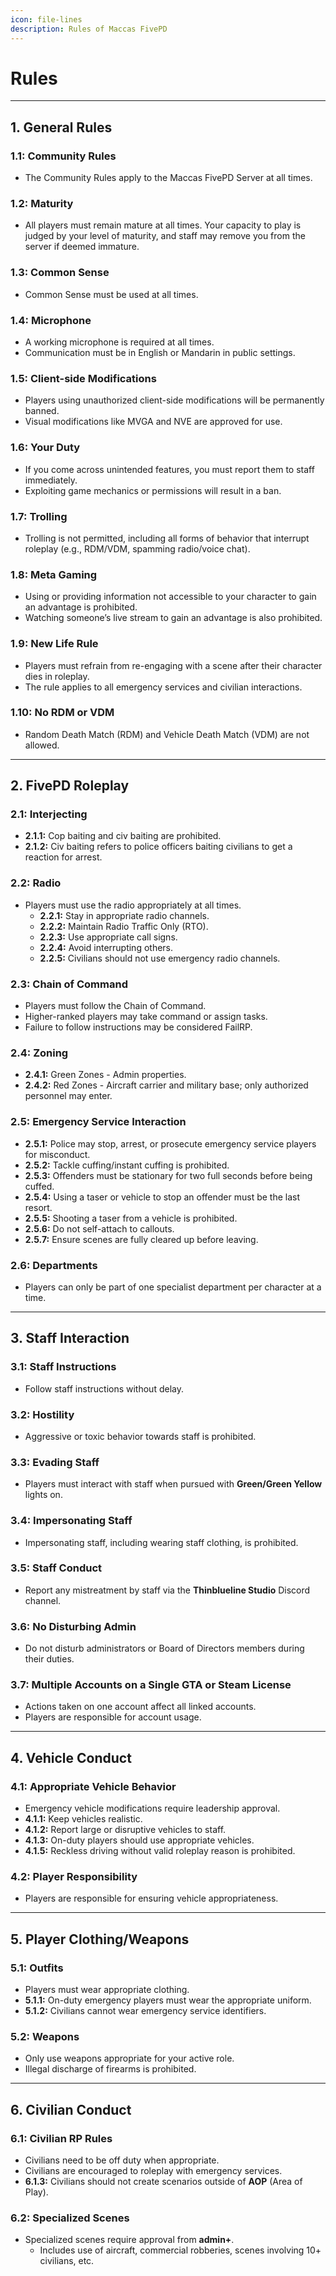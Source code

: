 ```yaml
---
icon: file-lines
description: Rules of Maccas FivePD
---
```


# Rules

***

## 1. General Rules

### 1.1: Community Rules

* The Community Rules apply to the Maccas FivePD Server at all times.

### 1.2: Maturity

* All players must remain mature at all times. Your capacity to play is judged by your level of maturity, and staff may remove you from the server if deemed immature.

### 1.3: Common Sense

* Common Sense must be used at all times.

### 1.4: Microphone

* A working microphone is required at all times.
* Communication must be in English or Mandarin in public settings.

### 1.5: Client-side Modifications

* Players using unauthorized client-side modifications will be permanently banned.
* Visual modifications like MVGA and NVE are approved for use.

### 1.6: Your Duty

* If you come across unintended features, you must report them to staff immediately.
* Exploiting game mechanics or permissions will result in a ban.

### 1.7: Trolling

* Trolling is not permitted, including all forms of behavior that interrupt roleplay (e.g., RDM/VDM, spamming radio/voice chat).

### 1.8: Meta Gaming

* Using or providing information not accessible to your character to gain an advantage is prohibited.
* Watching someone’s live stream to gain an advantage is also prohibited.

### 1.9: New Life Rule

* Players must refrain from re-engaging with a scene after their character dies in roleplay.
* The rule applies to all emergency services and civilian interactions.

### 1.10: No RDM or VDM

* Random Death Match (RDM) and Vehicle Death Match (VDM) are not allowed.

***

## 2. FivePD Roleplay

### 2.1: Interjecting

* **2.1.1:** Cop baiting and civ baiting are prohibited.
* **2.1.2:** Civ baiting refers to police officers baiting civilians to get a reaction for arrest.

### 2.2: Radio

* Players must use the radio appropriately at all times.
  * **2.2.1:** Stay in appropriate radio channels.
  * **2.2.2:** Maintain Radio Traffic Only (RTO).
  * **2.2.3:** Use appropriate call signs.
  * **2.2.4:** Avoid interrupting others.
  * **2.2.5:** Civilians should not use emergency radio channels.

### 2.3: Chain of Command

* Players must follow the Chain of Command.
* Higher-ranked players may take command or assign tasks.
* Failure to follow instructions may be considered FailRP.

### 2.4: Zoning

* **2.4.1:** Green Zones - Admin properties.
* **2.4.2:** Red Zones - Aircraft carrier and military base; only authorized personnel may enter.

### 2.5: Emergency Service Interaction

* **2.5.1:** Police may stop, arrest, or prosecute emergency service players for misconduct.
* **2.5.2:** Tackle cuffing/instant cuffing is prohibited.
* **2.5.3:** Offenders must be stationary for two full seconds before being cuffed.
* **2.5.4:** Using a taser or vehicle to stop an offender must be the last resort.
* **2.5.5:** Shooting a taser from a vehicle is prohibited.
* **2.5.6:** Do not self-attach to callouts.
* **2.5.7:** Ensure scenes are fully cleared up before leaving.

### 2.6: Departments

* Players can only be part of one specialist department per character at a time.

***

## 3. Staff Interaction

### 3.1: Staff Instructions

* Follow staff instructions without delay.

### 3.2: Hostility

* Aggressive or toxic behavior towards staff is prohibited.

### 3.3: Evading Staff

* Players must interact with staff when pursued with **Green/Green Yellow** lights on.

### 3.4: Impersonating Staff

* Impersonating staff, including wearing staff clothing, is prohibited.

### 3.5: Staff Conduct

* Report any mistreatment by staff via the **Thinblueline Studio** Discord channel.

### 3.6: No Disturbing Admin

* Do not disturb administrators or Board of Directors members during their duties.

### 3.7: Multiple Accounts on a Single GTA or Steam License

* Actions taken on one account affect all linked accounts.
* Players are responsible for account usage.

***

## 4. Vehicle Conduct

### 4.1: Appropriate Vehicle Behavior

* Emergency vehicle modifications require leadership approval.
* **4.1.1:** Keep vehicles realistic.
* **4.1.2:** Report large or disruptive vehicles to staff.
* **4.1.3:** On-duty players should use appropriate vehicles.
* **4.1.5:** Reckless driving without valid roleplay reason is prohibited.

### 4.2: Player Responsibility

* Players are responsible for ensuring vehicle appropriateness.

***

## 5. Player Clothing/Weapons

### 5.1: Outfits

* Players must wear appropriate clothing.
* **5.1.1:** On-duty emergency players must wear the appropriate uniform.
* **5.1.2:** Civilians cannot wear emergency service identifiers.

### 5.2: Weapons

* Only use weapons appropriate for your active role.
* Illegal discharge of firearms is prohibited.

***

## 6. Civilian Conduct

### 6.1: Civilian RP Rules

* Civilians need to be off duty when appropriate.
* Civilians are encouraged to roleplay with emergency services.
* **6.1.3:** Civilians should not create scenarios outside of **AOP** (Area of Play).

### 6.2: Specialized Scenes

* Specialized scenes require approval from **admin+**.
  * Includes use of aircraft, commercial robberies, scenes involving 10+ civilians, etc.
